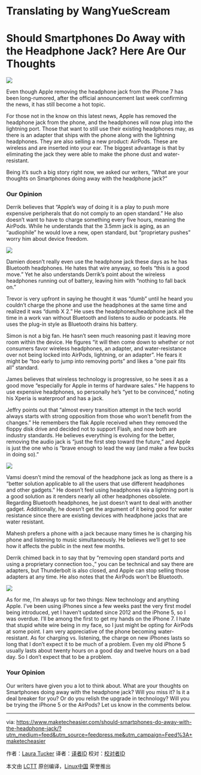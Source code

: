 Translating by WangYueScream 
============================================================================





Should Smartphones Do Away with the Headphone Jack? Here Are Our Thoughts
====

![](https://maketecheasier-2d0f.kxcdn.com/assets/uploads/2016/09/Writers-Opinion-Headphone-Featured.jpg)

Even though Apple removing the headphone jack from the iPhone 7 has been long-rumored, after the official announcement last week confirming the news, it has still become a hot topic.

For those not in the know on this latest news, Apple has removed the headphone jack from the phone, and the headphones will now plug into the lightning port. Those that want to still use their existing headphones may, as there is an adapter that ships with the phone along with the lightning headphones. They are also selling a new product: AirPods. These are wireless and are inserted into your ear. The biggest advantage is that by eliminating the jack they were able to make the phone dust and water-resistant.

Being it’s such a big story right now, we asked our writers, “What are your thoughts on Smartphones doing away with the headphone jack?”

### Our Opinion

Derrik believes that “Apple’s way of doing it is a play to push more expensive peripherals that do not comply to an open standard.” He also doesn’t want to have to charge something every five hours, meaning the AirPods. While he understands that the 3.5mm jack is aging, as an “audiophile” he would love a new, open standard, but “proprietary pushes” worry him about device freedom.

![](https://maketecheasier-2d0f.kxcdn.com/assets/uploads/2016/09/headphone-jacks.jpg)

Damien doesn’t really even use the headphone jack these days as he has Bluetooth headphones. He hates that wire anyway, so feels “this is a good move.” Yet he also understands Derrik’s point about the wireless headphones running out of battery, leaving him with “nothing to fall back on.”

Trevor is very upfront in saying he thought it was “dumb” until he heard you couldn’t charge the phone and use the headphones at the same time and realized it was “dumb X 2.” He uses the headphones/headphone jack all the time in a work van without Bluetooth and listens to audio or podcasts. He uses the plug-in style as Bluetooth drains his battery.

Simon is not a big fan. He hasn’t seen much reasoning past it leaving more room within the device. He figures “it will then come down to whether or not consumers favor wireless headphones, an adapter, and water-resistance over not being locked into AirPods, lightning, or an adapter”. He fears it might be “too early to jump into removing ports” and likes a “one pair fits all” standard.

James believes that wireless technology is progressive, so he sees it as a good move “especially for Apple in terms of hardware sales.” He happens to use expensive headphones, so personally he’s “yet to be convinced,” noting his Xperia is waterproof and has a jack.

Jeffry points out that “almost every transition attempt in the tech world always starts with strong opposition from those who won’t benefit from the changes.” He remembers the flak Apple received when they removed the floppy disk drive and decided not to support Flash, and now both are industry standards. He believes everything is evolving for the better, removing the audio jack is “just the first step toward the future,” and Apple is just the one who is “brave enough to lead the way (and make a few bucks in doing so).”

![](https://maketecheasier-2d0f.kxcdn.com/assets/uploads/2016/09/Writers-Opinion-Headphone-Headset.jpg)

Vamsi doesn’t mind the removal of the headphone jack as long as there is a “better solution applicable to all the users that use different headphones and other gadgets.” He doesn’t feel using headphones via a lightning port is a good solution as it renders nearly all other headphones obsolete. Regarding Bluetooth headphones, he just doesn’t want to deal with another gadget. Additionally, he doesn’t get the argument of it being good for water resistance since there are existing devices with headphone jacks that are water resistant.

Mahesh prefers a phone with a jack because many times he is charging his phone and listening to music simultaneously. He believes we’ll get to see how it affects the public in the next few months.

Derrik chimed back in to say that by “removing open standard ports and using a proprietary connection too.,” you can be technical and say there are adapters, but Thunderbolt is also closed, and Apple can stop selling those adapters at any time. He also notes that the AirPods won’t be Bluetooth.

![](https://maketecheasier-2d0f.kxcdn.com/assets/uploads/2016/09/Writers-Opinion-Headphone-AirPods.jpg)

As for me, I’m always up for two things: New technology and anything Apple. I’ve been using iPhones since a few weeks past the very first model being introduced, yet I haven’t updated since 2012 and the iPhone 5, so I was overdue. I’ll be among the first to get my hands on the iPhone 7. I hate that stupid white wire being in my face, so I just might be opting for AirPods at some point. I am very appreciative of the phone becoming water-resistant. As for charging vs. listening, the charge on new iPhones lasts so long that I don’t expect it to be much of a problem. Even my old iPhone 5 usually lasts about twenty hours on a good day and twelve hours on a bad day. So I don’t expect that to be a problem.

### Your Opinion

Our writers have given you a lot to think about. What are your thoughts on Smartphones doing away with the headphone jack? Will you miss it? Is it a deal breaker for you? Or do you relish the upgrade in technology? Will you be trying the iPhone 5 or the AirPods? Let us know in the comments below.

--------------------------------------------------------------------------------

via: https://www.maketecheasier.com/should-smartphones-do-away-with-the-headphone-jack/?utm_medium=feed&utm_source=feedpress.me&utm_campaign=Feed%3A+maketecheasier

作者：[Laura Tucker][a]
译者：[译者ID](https://github.com/译者ID)
校对：[校对者ID](https://github.com/校对者ID)

本文由 [LCTT](https://github.com/LCTT/TranslateProject) 原创编译，[Linux中国](https://linux.cn/) 荣誉推出

[a]: https://www.maketecheasier.com/author/lauratucker/
